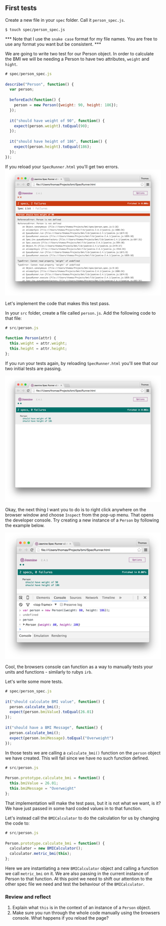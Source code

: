 ## First tests


Create a new file in your `spec` folder. Call it `person_spec.js`.

```shell
$ touch spec/person_spec.js
```

*** Note that I use the `snake case` format for my file names. You are free to use any format you want but be consistent. ***

We are going to write two test for our Person object. In order to calculate the BMI we will be needing a Person to have two attributes, `weight` and `hight`.

```javascript
# spec/person_spec.js

describe("Person", function() {
  var person;

  beforeEach(function() {
    person = new Person({weight: 90, height: 186});
  });

  it("should have weight of 90", function() {
    expect(person.weight).toEqual(90);
  });

  it("should have height of 186", function() {
    expect(person.height).toEqual(186);
  });
});
```

If you reload your `SpecRunner.html` you'll get two errors. 
![Jasmine - failing tests](../images/jasmine_failing_tests.png)

Let's implement the code that makes this test pass.

In your `src` folder, create a file called `person.js`. Add the following code to that file:

```javascript
# src/person.js

function Person(attr) {
  this.weight = attr.weight;
  this.height = attr.height;
};
```

If you run your tests again, by reloading `SpecRunner.html` you'll see that our two initial tests are passing. 

![Jasmine - passing tests](../images/jasmine_passing_tests.png)

Okay, the next thing I want you to do is to right click anywhere on the browser window and choose `Inspect` from the pop-up menu. That opens the developer console. Try creating a new instance of a `Person` by following the example below.

![Creating a Person in the browsers console](../images/jasmine_console_2.png)

Cool, the browsers console can function as a way to manually tests your units and functions - similarly to rubys `irb`. 

Let's write some more tests. 

```javascript
# spec/person_spec.js

it("should calculate BMI value", function() {
  person.calculate_bmi();
  expect(person.bmiValue).toEqual(26.01)
});

it("should have a BMI Message", function() {
  person.calculate_bmi();
  expect(person.bmiMessage).toEqual("Overweight")
});
```

In those tests we are calling a `calculate_bmi()` function on the `person` object we have created. This will fail since we have no such function defined. 

```javascript
# src/person.js

Person.prototype.calculate_bmi = function() {
  this.bmiValue = 26.01;
  this.bmiMessage = "Overweight"
};
```

That implementation will make the test pass, but it is not what we want, is it? We have just passed in some hard coded values in to that function. 

Let's instead call the `BMICalculator` to do the calculation for us by changing the code to:

```javascript
# src/person.js

Person.prototype.calculate_bmi = function() {
  calculator = new BMICalculator();
  calculator.metric_bmi(this);
};
```
Here we are instantiating a new `BMICalculator` object and calling a function we call `metric_bmi` on it. We are also passing in the current instance of Person to that function. At this point we need to shift our attention to the other spec file we need and test the behaviour of the `BMICalculator`.

### Review and reflect

1. Explain what `this` is in the context of an instance of a `Person` object.
2. Make sure you run through the whole code manually using the browsers console. What happens if you reload the page?